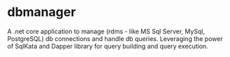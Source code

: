 # dbmanager
A .net core application to manage (rdms - like MS Sql Server, MySql, PostgreSQL) db connections and handle db queries. Leveraging the power of SqlKata and Dapper library for query building and query execution. 

